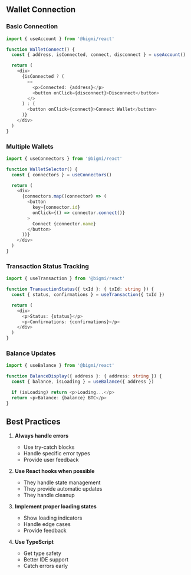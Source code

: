 ## Wallet Connection

### Basic Connection
```typescript
import { useAccount } from '@bigmi/react'

function WalletConnect() {
  const { address, isConnected, connect, disconnect } = useAccount()

  return (
    <div>
      {isConnected ? (
        <>
          <p>Connected: {address}</p>
          <button onClick={disconnect}>Disconnect</button>
        </>
      ) : (
        <button onClick={connect}>Connect Wallet</button>
      )}
    </div>
  )
}
```

### Multiple Wallets
```typescript
import { useConnectors } from '@bigmi/react'

function WalletSelector() {
  const { connectors } = useConnectors()

  return (
    <div>
      {connectors.map((connector) => (
        <button
          key={connector.id}
          onClick={() => connector.connect()}
        >
          Connect {connector.name}
        </button>
      ))}
    </div>
  )
}
```

### Transaction Status Tracking
```typescript
import { useTransaction } from '@bigmi/react'

function TransactionStatus({ txId }: { txId: string }) {
  const { status, confirmations } = useTransaction({ txId })

  return (
    <div>
      <p>Status: {status}</p>
      <p>Confirmations: {confirmations}</p>
    </div>
  )
}
```

### Balance Updates
```typescript
import { useBalance } from '@bigmi/react'

function BalanceDisplay({ address }: { address: string }) {
  const { balance, isLoading } = useBalance({ address })

  if (isLoading) return <p>Loading...</p>
  return <p>Balance: {balance} BTC</p>
}
```

## Best Practices

1. **Always handle errors**
   - Use try-catch blocks
   - Handle specific error types
   - Provide user feedback

2. **Use React hooks when possible**
   - They handle state management
   - They provide automatic updates
   - They handle cleanup

3. **Implement proper loading states**
   - Show loading indicators
   - Handle edge cases
   - Provide feedback

4. **Use TypeScript**
   - Get type safety
   - Better IDE support
   - Catch errors early